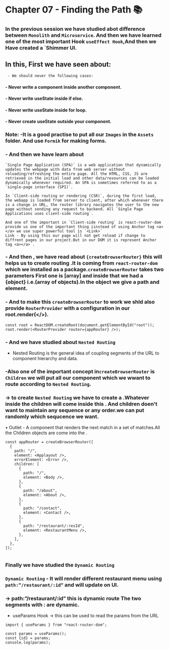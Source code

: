 # Chapter 07 - Finding the Path 📚

### In the previous session we have studied abot difference between `Monolith` and `Microservice`. And then we have learned one of the most important Hook `useEffect Hook`,And then we Have created a `Shimmer UI.

## In this, First we have seen about:
     - We should never the following cases:
#### - Never write a component inside another component.
#### - Never write useState inside if else.
#### - Never write useState inside for loop.
#### - Never create useState outside your component.

### Note: -It is a good practise to put all our `Images` in the `Assets` folder. And use `Formik` for making forms.
### - And then we have learn about 
```
`Single Page Application (SPA)` is a web application that dynamically updates the webpage with data from web server without reloading/refreshing the entire page. All the HTML, CSS, JS are retrieved in the initial load and other data/resources can be loaded dynamically whenever required. An SPA is sometimes referred to as a `single-page interface (SPI)`.

In `Client-side routing or rendering (CSR)`, during the first load, the webapp is loaded from server to client, after which whenever there is a change in URL, the router library navigates the user to the new page without sending any request to backend. All `Single Page Applications uses client-side routing`. 
```
```
And one of the important in `Client-side routing` is react-router-dom provide us one of the important thing iinstead of using Anchor tag <a></a> we use super powerful tool is `<Link>` 
Link - By using this our page will not get reload if change to diffrent pages in our project.But in our DOM it is represent Anchor tag <a></a> .
```
### - And then , we have read about `{createBrowserRouter}` this will helps us to create routing .It is coming from `react-router-dom` which we installed as a package.`createBrowserRouter` takes two parameters First one is [array] and inside that we had a {object} i.e.(array of objects).In the object we give a path and element.

### - And to make this `createBrowserRouter` to work we shld also provide `RouterProvider` with a configuration in our root.render(</>).

```
const root = ReactDOM.createRoot(document.getElementById("root"));
root.render(<RouterProvider router={appRouter} />);

```
        
### - And we have studied about `Nested Routing`
- Nested Routing is the general idea of coupling segments of the URL to component hierarchy and data.
### -Also one of the important concept in`createBrowserRouter` is `Children` we will put all our component which we wwant to route according to `Nested Routing`.
### → to create `Nested Routing` we have to create a <Outlet /> .Whatever inside the children will come inside this <Outlet /> . And children doen't want to maintain any sequence or any order.we can put randomly which sequcence we want.

• Outlet - A component that renders the next match in a set of matches.All the Children objects are come into the <Outlet />.

```
const appRouter = createBrowserRouter([
  {
    path: "/",
    element: <Applayout />,
    errorElement: <Error />,
    children: [
      {
        path: "/",
        element: <Body />,
      },
      {
        path: "/about",
        element: <About />,
      },
      {
        path: "/contact",
        element: <Contact />,
      },
      {
        path: "/restaurant/:resId",
        element: <RestaurantMenu />,
      },
    ],
  },
]);


```

### Finally we have studied the `Dynamic Routing`

### `Dynamic Routing` - It will render different restaurant menu using `path:”/restaurant/:id”` and will update on UI. 

### → path:”/restaurant/:id” this is dynamic route  The two segments with : are dynamic.

- useParams Hook → this can be used to read the params from the URL
```
import { useParams } from "react-router-dom";

const params = useParams();
const {id} = params;
console.log(params);

```

